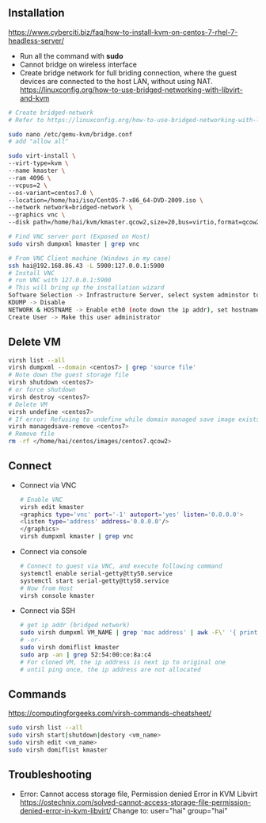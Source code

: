 ## Installation
https://www.cyberciti.biz/faq/how-to-install-kvm-on-centos-7-rhel-7-headless-server/  

- Run all the command with **sudo**
- Cannot bridge on wireless interface  
- Create bridge network for full briding connection, where the guest devices are connected to the host LAN, without using NAT.  
https://linuxconfig.org/how-to-use-bridged-networking-with-libvirt-and-kvm  

```sh
# Create bridged-network
# Refer to https://linuxconfig.org/how-to-use-bridged-networking-with-libvirt-and-kvm

sudo nano /etc/qemu-kvm/bridge.conf
# add "allow all"

sudo virt-install \
--virt-type=kvm \
--name kmaster \
--ram 4096 \
--vcpus=2 \
--os-variant=centos7.0 \
--location=/home/hai/iso/CentOS-7-x86_64-DVD-2009.iso \
--network network=bridged-network \
--graphics vnc \
--disk path=/home/hai/kvm/kmaster.qcow2,size=20,bus=virtio,format=qcow2

# Find VNC server port (Exposed on Host)
sudo virsh dumpxml kmaster | grep vnc

# From VNC Client machine (Windows in my case)
ssh hai@192.168.86.43 -L 5900:127.0.0.1:5900
# Install VNC
# run VNC with 127.0.0.1:5900
# This will bring up the installation wizard
Software Selection -> Infrastructure Server, select system adminstor tools
KDUMP -> Disable
NETWORK & HOSTNAME -> Enable eth0 (note down the ip addr), set hostname
Create User -> Make this user administrator
```  

## Delete VM
```sh
virsh list --all
virsh dumpxml --domain <centos7> | grep 'source file'
# Note down the guest storage file
virsh shutdown <centos7>
# or force shutdown
virsh destroy <centos7>
# Delete VM
virsh undefine <centos7>
# If error: Refusing to undefine while domain managed save image exists
virsh managedsave-remove <centos7>
# Remove file
rm -rf </home/hai/centos/images/centos7.qcow2>
```

## Connect
- Connect via VNC
    ```sh
    # Enable VNC
    virsh edit kmaster
    <graphics type='vnc' port='-1' autoport='yes' listen='0.0.0.0'>
    <listen type='address' address='0.0.0.0'/>
    </graphics>
    virsh dumpxml kmaster | grep vnc
    ```
- Connect via console
    ```sh
    # Connect to guest via VNC, and execute following command
    systemctl enable serial-getty@ttyS0.service
    systemctl start serial-getty@ttyS0.service
    # Now from Host
    virsh console kmaster
    ```
- Connect via SSH
    ```sh
    # get ip addr (bridged network)
    sudo virsh dumpxml VM_NAME | grep 'mac address' | awk -F\' '{ print $2}'
    # -or-
    sudo virsh domiflist kmaster
    sudo arp -an | grep 52:54:00:ce:8a:c4
    # For cloned VM, the ip address is next ip to original one
    # until ping once, the ip address are not allocated
    ```

## Commands
https://computingforgeeks.com/virsh-commands-cheatsheet/  
```sh
sudo virsh list --all
sudo virsh start|shutdown|destory <vm_name> 
sudo virsh edit <vm_name>
sudo virsh domiflist kmaster
```

## Troubleshooting
- Error: Cannot access storage file, Permission denied Error in KVM Libvirt  
https://ostechnix.com/solved-cannot-access-storage-file-permission-denied-error-in-kvm-libvirt/ Change to: user="hai" group="hai"

